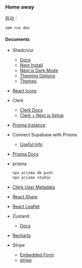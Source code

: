 ### Home away

启动：

```sh
npm run dev
```

#### Documents

- Shadcn/ui 
  - [Docs](https://ui.shadcn.com/)
  - [Next Install](https://ui.shadcn.com/docs/installation/next)
  - [Next.js Dark Mode](https://ui.shadcn.com/docs/dark-mode/next)
  - [Theming Options](https://ui.shadcn.com/docs/theming)
  - [Themes](https://ui.shadcn.com/themes)
- [React Icons](https://react-icons.github.io/react-icons/)
- Clerk
  - [Clerk Docs](https://clerk.com/)
  - [Clerk + Next.js Setup](https://clerk.com/docs/quickstarts/nextjs)
- [Prisma Instance](https://www.prisma.io/docs/guides/other/troubleshooting-orm/help-articles/nextjs-prisma-client-dev-practices#solution)
- Connect Supabase with Prisma
  - [Useful Info](https://supabase.com/partners/integrations/prisma)
- [Prisma Docs](https://www.prisma.io/docs/concepts/components/prisma-client/crud)
- prisma
  
  ```bash
  npx prisma db push
  npx prisma studio
  ```
- [Clerk User Metadata](https://clerk.com/docs/users/metadata)
- [React Share](https://www.npmjs.com/package/react-share)
- [React Leaflet](https://react-leaflet.js.org/)
- Zustand
  - [Docs](https://docs.pmnd.rs/zustand/getting-started/introduction)
- [Recharts](https://recharts.org/en-US/)
- Stripe
  - [Embedded Form](https://docs.stripe.com/checkout/embedded/quickstart)
  - [stripe](https://dashboard.stripe.com/)